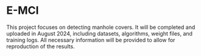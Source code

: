 # E-MCI
This project focuses on detecting manhole covers. It will be completed and uploaded in August 2024, including datasets, algorithms, weight files, and training logs. All necessary information will be provided to allow for reproduction of the results.
